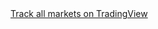 <script defer src="https://www.livecoinwatch.com/static/lcw-widget.js"></script>
<div class="livecoinwatch-widget-5" lcw-base="USD" lcw-color-tx="#abb8c3" lcw-marquee-1="coins" lcw-marquee-2="movers" lcw-marquee-items="10" ></div>

<div style="height=50px"></div>

<div class="tradingview-widget-container">
  <div class="tradingview-widget-container__widget"></div>
  <div class="tradingview-widget-copyright"><a href="https://www.tradingview.com/" rel="noopener nofollow" target="_blank"><span class="blue-text">Track all markets on TradingView</span></a></div>
  <script type="text/javascript" src="https://s3.tradingview.com/external-embedding/embed-widget-advanced-chart.js" async>
  {
  "width": "100%",
  "height": "610",
  "symbol": "BITSTAMP:BTCUSD",
  "interval": "D",
  "timezone": "exchange",
  "theme": "light",
  "style": "1",
  "locale": "en",
  "withdateranges": true,
  "allow_symbol_change": true,
  "details": true,
  "calendar": false,
  "support_host": "https://www.tradingview.com"
}
  </script>
</div>

<div style="height=50px"></div>

<div class="tradingview-widget-container">
  <div class="tradingview-widget-container__widget"></div>
  <script type="text/javascript" src="https://s3.tradingview.com/external-embedding/embed-widget-screener.js" async>
  {
  "width": "100%",
  "height": 550,
  "defaultColumn": "overview",
  "screener_type": "crypto_mkt",
  "displayCurrency": "USD",
  "colorTheme": "light",
  "locale": "en"
}
  </script>
</div>
